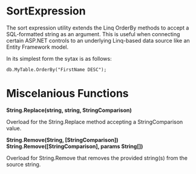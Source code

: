 SortExpression
====

The sort expression utility extends the Linq OrderBy methods to accept a SQL-formatted string as an argument. This is useful when connecting certain ASP.NET controls to an underlying Linq-based data source like an Entity Framework model.

In its simplest form the sytax is as follows:

```
db.MyTable.OrderBy("FirstName DESC");
```


Miscelanious Functions
====

__String.Replace(string, string, StringComparison)__

Overload for the String.Replace method accepting a StringComparison value.

__String.Remove(String, [StringComparison])__
__String.Remove([StringComparison], params String[])__

Overload for String.Remove that removes the provided string(s) from the source string.
